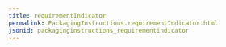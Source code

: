 ```yaml
---
title: requirementIndicator
permalink: PackagingInstructions.requirementIndicator.html
jsonid: packaginginstructions_requirementindicator
---
```

